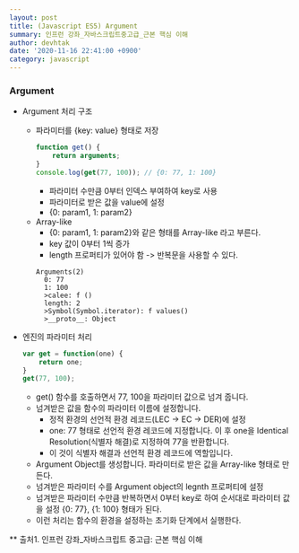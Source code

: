 ```yaml
---
layout: post
title: (Javascript ES5) Argument
summary: 인프런 강좌_자바스크립트중고급_근본 핵심 이해
author: devhtak
date: '2020-11-16 22:41:00 +0900'
category: javascript
---
```


### Argument

- Argument 처리 구조
  - 파라미터를 {key: value} 형태로 저장
    ```javascript
    function get() {
        return arguments;
    }
    console.log(get(77, 100)); // {0: 77, 1: 100}
    ```
    - 파라미터 수만큼 0부터 인덱스 부여하여 key로 사용
    - 파라미터로 받은 값을 value에 설정
    - {0: param1, 1: param2}
  - Array-like
    - {0: param1, 1: param2}와 같은 형태를 Array-like 라고 부른다.
    - key 값이 0부터 1씩 증가
    - length 프로퍼티가 있어야 함 -> 반복문을 사용할 수 있다.
    ```
    Arguments(2)
      0: 77
      1: 100
      >calee: f ()
      length: 2
      >Symbol(Symbol.iterator): f values()
      >__proto__: Object
    ```
    
- 엔진의 파라미터 처리
  ```javascript
  var get = function(one) {
      return one;
  }
  get(77, 100);
  ```
  - get() 함수를 호출하면서 77, 100을 파라미터 값으로 넘겨 줍니다.
  - 넘겨받은 값을 함수의 파라미터 이름에 설정합니다.
    - 정적 환경의 선언적 환경 레코드(LEC -> EC -> DER)에 설정
    - one: 77 형태로 선언적 환경 레코드에 지정합니다. 이 후 one을 Identical Resolution(식별자 해결)로 지정하여 77을 반환합니다.
    - 이 것이 식별자 해결과 선언적 환경 레코드에 역할입니다.
  - Argument Object를 생성합니다. 파라미터로 받은 값을 Array-like 형태로 만든다.
  - 넘겨받은 파라미터 수를 Argument object의 legnth 프로퍼티에 설정
  - 넘겨받은 파라미터 수만큼 반복하면서 0부터 key로 하여 순서대로 파라미터 값을 설정 {0: 77}, {1: 100} 형태가 된다.
  - 이런 처리는 함수의 환경을 설정하는 초기화 단계에서 실행한다.
  
** 출처1. 인프런 강좌_자바스크립트 중고급: 근본 핵심 이해
